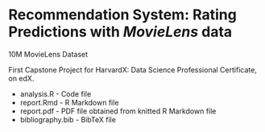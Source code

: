 # Recommendation System: Rating Predictions with _MovieLens_ data
10M MovieLens Dataset


First Capstone Project for HarvardX: Data Science Professional Certificate, on edX.
 
 * analysis.R - Code file
 * report.Rmd - R Markdown file
 * report.pdf -  PDF file obtained from knitted R Markdown file
 * bibliography.bib - BibTeX file

